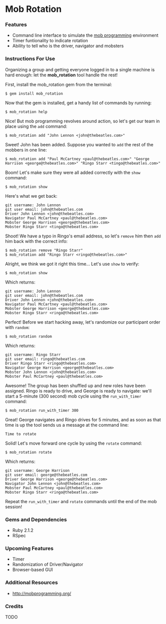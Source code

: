 Mob Rotation
============

### Features
* Command line interface to simulate the [mob programming][mob_wiki_link] environment
* Timer funtionality to indicate rotation
* Ability to tell who is the driver, navigator and mobsters

### Instructions For Use
Organizing a group and getting everyone logged in to a single machine is hard enough: let the **mob_rotation** tool handle the rest!

First, install the mob_rotation gem from the terminal:

`$ gem install mob_rotation`

Now that the gem is installed, get a handy list of commands by running:

`$ mob_rotation help`

Nice! But mob programming revolves around action, so let's get our team in place using the `add` command:

`$ mob_rotation add "John Lennon <john@thebeatles.com>"`

Sweet! John has been added. Suppose you wanted to `add` the rest of the mobbers in one line:

`$ mob_rotation add "Paul McCartney <paul@thebeatles.com>" "George Harrison <george@thebeatles.com>" "Ringo Starr <tingo@thebeatles.com>"`

Boom! Let's make sure they were all added correctly with the `show` command:

`$ mob_rotation show`

Here's what we get back:

```
git username: John Lennon
git user email: john@thebeatles.com
Driver John Lennon <john@thebeatles.com>
Navigator Paul McCartney <paul@thebeatles.com>
Mobster George Harrison <george@thebeatles.com>
Mobster Ringo Starr <tingo@thebeatles.com>
```

Shoot! We have a typo in Ringo's email address, so let's `remove` him then `add` him back with the correct info:

```
$ mob_rotation remove "Ringo Starr"
$ mob_rotation add "Ringo Starr <ringo@thebeatles.com>"
```

Alright, we think we got it right this time... Let's use `show` to verify:

`$ mob_rotation show`

Which returns:

```
git username: John Lennon
git user email: john@thebeatles.com
Driver John Lennon <john@thebeatles.com>
Navigator Paul McCartney <paul@thebeatles.com>
Mobster George Harrison <george@thebeatles.com>
Mobster Ringo Starr <ringo@thebeatles.com>
```

Perfect! Before we start hacking away, let's randomize our participant order with `random`:

`$ mob_rotation random`

Which returns:

```
git username: Ringo Starr
git user email: ringo@thebeatles.com
Driver Ringo Starr <ringo@thebeatles.com>
Navigator George Harrison <george@thebeatles.com>
Mobster John Lennon <john@thebeatles.com>
Mobster Paul McCartney <paul@thebeatles.com>
```

Awesome! The group has been shuffled up and new roles have been assigned. Ringo is ready to drive, and George is ready to navigate: we'll start a 5-minute (300 second) mob cycle using the `run_with_timer` command:

`$ mob_rotation run_with_timer 300`

Great! George navigates and Ringo drives for 5 minutes, and as soon as that time is up the tool sends us a message at the command line:

`Time to rotate`

Solid! Let's move forward one cycle by using the `rotate` command:

`$ mob_rotation rotate`

Which returns:

```
git username: George Harrison
git user email: george@thebeatles.com
Driver George Harrison <george@thebeatles.com>
Navigator John Lennon <john@thebeatles.com>
Mobster Paul McCartney <paul@thebeatles.com>
Mobster Ringo Starr <ringo@thebeatles.com>
```

Repeat the `run_with_timer` and `rotate` commands until the end of the mob session!

### Gems and Dependencies
* Ruby 2.1.2
* RSpec

### Upcoming Features
* Timer
* Randomization of Driver/Navigator
* Browser-based GUI

### Additional Resources
* <http://mobprogramming.org/>

### Credits
TODO

[mob_wiki_link]: http://en.wikipedia.org/wiki/Mob_programming
